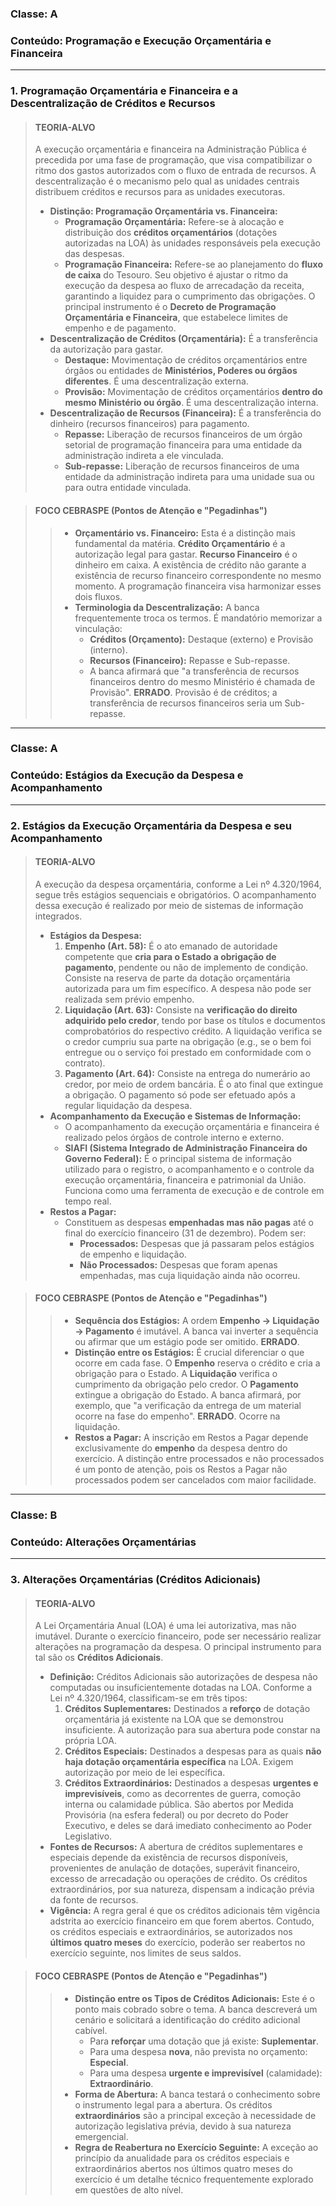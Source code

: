 ### **Classe:** A
### **Conteúdo:** Programação e Execução Orçamentária e Financeira

---

### **1. Programação Orçamentária e Financeira e a Descentralização de Créditos e Recursos**

> #### **TEORIA-ALVO**
> A execução orçamentária e financeira na Administração Pública é precedida por uma fase de programação, que visa compatibilizar o ritmo dos gastos autorizados com o fluxo de entrada de recursos. A descentralização é o mecanismo pelo qual as unidades centrais distribuem créditos e recursos para as unidades executoras.
>
> * **Distinção: Programação Orçamentária vs. Financeira:**
>     * **Programação Orçamentária:** Refere-se à alocação e distribuição dos **créditos orçamentários** (dotações autorizadas na LOA) às unidades responsáveis pela execução das despesas.
>     * **Programação Financeira:** Refere-se ao planejamento do **fluxo de caixa** do Tesouro. Seu objetivo é ajustar o ritmo da execução da despesa ao fluxo de arrecadação da receita, garantindo a liquidez para o cumprimento das obrigações. O principal instrumento é o **Decreto de Programação Orçamentária e Financeira**, que estabelece limites de empenho e de pagamento.
> * **Descentralização de Créditos (Orçamentária):** É a transferência da autorização para gastar.
>     * **Destaque:** Movimentação de créditos orçamentários entre órgãos ou entidades de **Ministérios, Poderes ou órgãos diferentes**. É uma descentralização externa.
>     * **Provisão:** Movimentação de créditos orçamentários **dentro do mesmo Ministério ou órgão**. É uma descentralização interna.
> * **Descentralização de Recursos (Financeira):** É a transferência do dinheiro (recursos financeiros) para pagamento.
>     * **Repasse:** Liberação de recursos financeiros de um órgão setorial de programação financeira para uma entidade da administração indireta a ele vinculada.
>     * **Sub-repasse:** Liberação de recursos financeiros de uma entidade da administração indireta para uma unidade sua ou para outra entidade vinculada.

> #### **FOCO CEBRASPE (Pontos de Atenção e "Pegadinhas")**
> > * **Orçamentário vs. Financeiro:** Esta é a distinção mais fundamental da matéria. **Crédito Orçamentário** é a autorização legal para gastar. **Recurso Financeiro** é o dinheiro em caixa. A existência de crédito não garante a existência de recurso financeiro correspondente no mesmo momento. A programação financeira visa harmonizar esses dois fluxos.
> > * **Terminologia da Descentralização:** A banca frequentemente troca os termos. É mandatório memorizar a vinculação:
> >     * **Créditos (Orçamento):** Destaque (externo) e Provisão (interno).
> >     * **Recursos (Financeiro):** Repasse e Sub-repasse.
> >     * A banca afirmará que "a transferência de recursos financeiros dentro do mesmo Ministério é chamada de Provisão". **ERRADO**. Provisão é de créditos; a transferência de recursos financeiros seria um Sub-repasse.

---

### **Classe:** A
### **Conteúdo:** Estágios da Execução da Despesa e Acompanhamento

---

### **2. Estágios da Execução Orçamentária da Despesa e seu Acompanhamento**

> #### **TEORIA-ALVO**
> A execução da despesa orçamentária, conforme a Lei nº 4.320/1964, segue três estágios sequenciais e obrigatórios. O acompanhamento dessa execução é realizado por meio de sistemas de informação integrados.
>
> * **Estágios da Despesa:**
>     1.  **Empenho (Art. 58):** É o ato emanado de autoridade competente que **cria para o Estado a obrigação de pagamento**, pendente ou não de implemento de condição. Consiste na reserva de parte da dotação orçamentária autorizada para um fim específico. A despesa não pode ser realizada sem prévio empenho.
>     2.  **Liquidação (Art. 63):** Consiste na **verificação do direito adquirido pelo credor**, tendo por base os títulos e documentos comprobatórios do respectivo crédito. A liquidação verifica se o credor cumpriu sua parte na obrigação (e.g., se o bem foi entregue ou o serviço foi prestado em conformidade com o contrato).
>     3.  **Pagamento (Art. 64):** Consiste na entrega do numerário ao credor, por meio de ordem bancária. É o ato final que extingue a obrigação. O pagamento só pode ser efetuado após a regular liquidação da despesa.
> * **Acompanhamento da Execução e Sistemas de Informação:**
>     * O acompanhamento da execução orçamentária e financeira é realizado pelos órgãos de controle interno e externo.
>     * **SIAFI (Sistema Integrado de Administração Financeira do Governo Federal):** É o principal sistema de informação utilizado para o registro, o acompanhamento e o controle da execução orçamentária, financeira e patrimonial da União. Funciona como uma ferramenta de execução e de controle em tempo real.
> * **Restos a Pagar:**
>     * Constituem as despesas **empenhadas mas não pagas** até o final do exercício financeiro (31 de dezembro). Podem ser:
>         * **Processados:** Despesas que já passaram pelos estágios de empenho e liquidação.
>         * **Não Processados:** Despesas que foram apenas empenhadas, mas cuja liquidação ainda não ocorreu.

> #### **FOCO CEBRASPE (Pontos de Atenção e "Pegadinhas")**
> > * **Sequência dos Estágios:** A ordem **Empenho → Liquidação → Pagamento** é imutável. A banca vai inverter a sequência ou afirmar que um estágio pode ser omitido. **ERRADO**.
> > * **Distinção entre os Estágios:** É crucial diferenciar o que ocorre em cada fase. O **Empenho** reserva o crédito e cria a obrigação para o Estado. A **Liquidação** verifica o cumprimento da obrigação pelo credor. O **Pagamento** extingue a obrigação do Estado. A banca afirmará, por exemplo, que "a verificação da entrega de um material ocorre na fase do empenho". **ERRADO**. Ocorre na liquidação.
> > * **Restos a Pagar:** A inscrição em Restos a Pagar depende exclusivamente do **empenho** da despesa dentro do exercício. A distinção entre processados e não processados é um ponto de atenção, pois os Restos a Pagar não processados podem ser cancelados com maior facilidade.

---

### **Classe:** B
### **Conteúdo:** Alterações Orçamentárias

---

### **3. Alterações Orçamentárias (Créditos Adicionais)**

> #### **TEORIA-ALVO**
> A Lei Orçamentária Anual (LOA) é uma lei autorizativa, mas não imutável. Durante o exercício financeiro, pode ser necessário realizar alterações na programação da despesa. O principal instrumento para tal são os **Créditos Adicionais**.
>
> * **Definição:** Créditos Adicionais são autorizações de despesa não computadas ou insuficientemente dotadas na LOA. Conforme a Lei nº 4.320/1964, classificam-se em três tipos:
>     1.  **Créditos Suplementares:** Destinados a **reforço** de dotação orçamentária já existente na LOA que se demonstrou insuficiente. A autorização para sua abertura pode constar na própria LOA.
>     2.  **Créditos Especiais:** Destinados a despesas para as quais **não haja dotação orçamentária específica** na LOA. Exigem autorização por meio de lei específica.
>     3.  **Créditos Extraordinários:** Destinados a despesas **urgentes e imprevisíveis**, como as decorrentes de guerra, comoção interna ou calamidade pública. São abertos por Medida Provisória (na esfera federal) ou por decreto do Poder Executivo, e deles se dará imediato conhecimento ao Poder Legislativo.
> * **Fontes de Recursos:** A abertura de créditos suplementares e especiais depende da existência de recursos disponíveis, provenientes de anulação de dotações, superávit financeiro, excesso de arrecadação ou operações de crédito. Os créditos extraordinários, por sua natureza, dispensam a indicação prévia da fonte de recursos.
> * **Vigência:** A regra geral é que os créditos adicionais têm vigência adstrita ao exercício financeiro em que forem abertos. Contudo, os créditos especiais e extraordinários, se autorizados nos **últimos quatro meses** do exercício, poderão ser reabertos no exercício seguinte, nos limites de seus saldos.

> #### **FOCO CEBRASPE (Pontos de Atenção e "Pegadinhas")**
> > * **Distinção entre os Tipos de Créditos Adicionais:** Este é o ponto mais cobrado sobre o tema. A banca descreverá um cenário e solicitará a identificação do crédito adicional cabível.
> >     * Para **reforçar** uma dotação que já existe: **Suplementar**.
> >     * Para uma despesa **nova**, não prevista no orçamento: **Especial**.
> >     * Para uma despesa **urgente e imprevisível** (calamidade): **Extraordinário**.
> > * **Forma de Abertura:** A banca testará o conhecimento sobre o instrumento legal para a abertura. Os créditos **extraordinários** são a principal exceção à necessidade de autorização legislativa prévia, devido à sua natureza emergencial.
> > * **Regra de Reabertura no Exercício Seguinte:** A exceção ao princípio da anualidade para os créditos especiais e extraordinários abertos nos últimos quatro meses do exercício é um detalhe técnico frequentemente explorado em questões de alto nível.